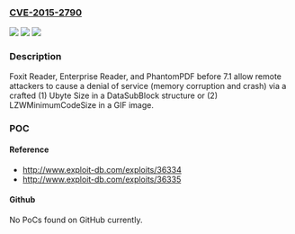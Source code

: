 ### [CVE-2015-2790](https://cve.mitre.org/cgi-bin/cvename.cgi?name=CVE-2015-2790)
![](https://img.shields.io/static/v1?label=Product&message=n%2Fa&color=blue)
![](https://img.shields.io/static/v1?label=Version&message=n%2Fa&color=blue)
![](https://img.shields.io/static/v1?label=Vulnerability&message=n%2Fa&color=brighgreen)

### Description

Foxit Reader, Enterprise Reader, and PhantomPDF before 7.1 allow remote attackers to cause a denial of service (memory corruption and crash) via a crafted (1) Ubyte Size in a DataSubBlock structure or (2) LZWMinimumCodeSize in a GIF image.

### POC

#### Reference
- http://www.exploit-db.com/exploits/36334
- http://www.exploit-db.com/exploits/36335

#### Github
No PoCs found on GitHub currently.

